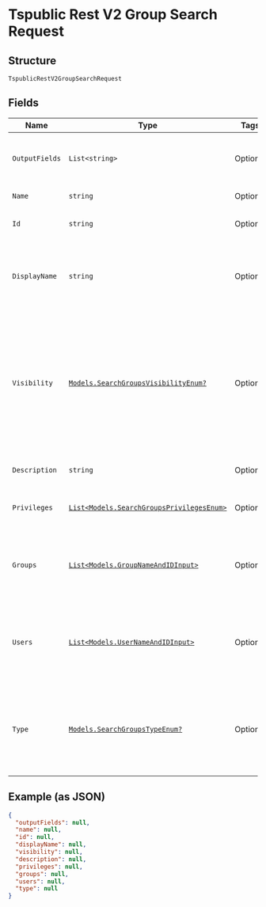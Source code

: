 
# Tspublic Rest V2 Group Search Request

## Structure

`TspublicRestV2GroupSearchRequest`

## Fields

| Name | Type | Tags | Description |
|  --- | --- | --- | --- |
| `OutputFields` | `List<string>` | Optional | Array of field names that need to be included in the response. |
| `Name` | `string` | Optional | Name of the user group |
| `Id` | `string` | Optional | GUID of the group to update |
| `DisplayName` | `string` | Optional | A unique display name string for the user group, for example, Developer group. |
| `Visibility` | [`Models.SearchGroupsVisibilityEnum?`](../../doc/models/search-groups-visibility-enum.md) | Optional | Visibility of the user group.<br><br>The visibility attribute is set to DEFAULT. The DEFAULT attribute makes the user group visible for other user groups and allows them to share objects. |
| `Description` | `string` | Optional | Description text for the group. |
| `Privileges` | [`List<Models.SearchGroupsPrivilegesEnum>`](../../doc/models/search-groups-privileges-enum.md) | Optional | A JSON array of privileges assigned to the group |
| `Groups` | [`List<Models.GroupNameAndIDInput>`](../../doc/models/group-name-and-id-input.md) | Optional | A JSON array of group names or GUIDs or both. When both are given then id is considered |
| `Users` | [`List<Models.UserNameAndIDInput>`](../../doc/models/user-name-and-id-input.md) | Optional | A JSON array of name of users or GUIDs of users or both. When both are given then id is considered |
| `Type` | [`Models.SearchGroupsTypeEnum?`](../../doc/models/search-groups-type-enum.md) | Optional | Type of user group. LOCAL_GROUP indicates that the user is created locally in the ThoughtSpot system. |

## Example (as JSON)

```json
{
  "outputFields": null,
  "name": null,
  "id": null,
  "displayName": null,
  "visibility": null,
  "description": null,
  "privileges": null,
  "groups": null,
  "users": null,
  "type": null
}
```

